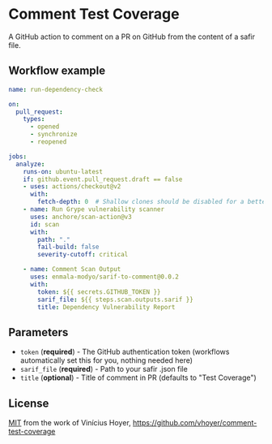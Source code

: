 # Comment Test Coverage

A GitHub action to comment on a PR on GitHub from the content of a safir file.

## Workflow example

```yml
name: run-dependency-check

on:
  pull_request:
    types:
      - opened
      - synchronize
      - reopened

jobs:
  analyze:
    runs-on: ubuntu-latest
    if: github.event.pull_request.draft == false
    - uses: actions/checkout@v2
      with:
        fetch-depth: 0  # Shallow clones should be disabled for a better relevancy of analysis
    - name: Run Grype vulnerability scanner
      uses: anchore/scan-action@v3
      id: scan
      with:
        path: "."
        fail-build: false
        severity-cutoff: critical

    - name: Comment Scan Output
      uses: enmala-modyo/sarif-to-comment@0.0.2
      with:
        token: ${{ secrets.GITHUB_TOKEN }}
        sarif_file: ${{ steps.scan.outputs.sarif }}
        title: Dependency Vulnerability Report
```


## Parameters

- `token` (**required**) - The GitHub authentication token (workflows automatically set this for you, nothing needed here)
- `sarif_file` (**required**) - Path to your safir .json file
- `title` (**optional**) - Title of comment in PR (defaults to "Test Coverage")


## License
[MIT](LICENSE)
from the work of Vinícius Hoyer, https://github.com/vhoyer/comment-test-coverage
